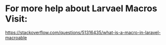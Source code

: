 # For more help about Larvael Macros Visit:

https://stackoverflow.com/questions/51316435/what-is-a-macro-in-laravel-macroable
